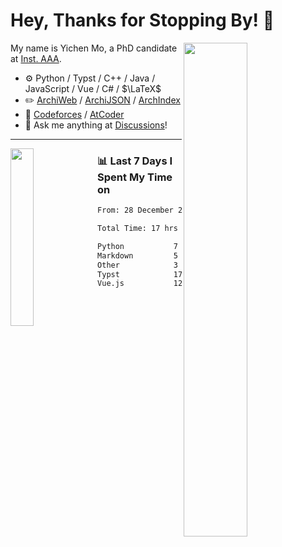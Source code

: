 # Hey, Thanks for Stopping By! 🦭

<picture>
    <source media="(prefers-color-scheme: dark)" srcset="https://github-readme-stats.vercel.app/api?username=amomorning&show_icons=true&theme=noctis_minimus&hide=issues">
    <img align="right" width="45%" src="https://github-readme-stats.vercel.app/api?username=amomorning&show_icons=true&theme=graywhite&hide=issues">
</picture>


My name is Yichen Mo, a PhD candidate at [Inst. AAA](https://archialgo.com).

-   :gear: Python / Typst / C++ / Java / JavaScript / Vue / C# / $\LaTeX$ 
-   :pencil2: [ArchiWeb](https://web.archialgo.com) / [ArchiJSON](https://www.food4rhino.com/en/app/archijson) / [ArchIndex](https://index.archialgo.com/) 
-   :abacus: [Codeforces](https://codeforces.com/profile/LaPluma) / [AtCoder](https://atcoder.jp/users/amomorning)
-   :thought_balloon: Ask me anything at [Discussions](https://github.com/amomorning/amomorning/discussions/new)!


---

<picture>
    <source media="(prefers-color-scheme: dark)" srcset="https://github-readme-stats.vercel.app/api/top-langs/?username=amomorning&hide=Mathematica&theme=noctis_minimus">
    <img align="left" width="27%" src="https://github-readme-stats.vercel.app/api/top-langs/?username=amomorning&hide=Mathematica&theme=graywhite">
</picture>

  
### 📊 Last 7 Days I Spent My Time on

<!--START_SECTION:waka-->

```txt
From: 28 December 2024 - To: 04 January 2025

Total Time: 17 hrs 21 mins

Python           7 hrs 50 mins   ███████████▒░░░░░░░░░░░░░   45.18 %
Markdown         5 hrs 27 mins   ████████░░░░░░░░░░░░░░░░░   31.47 %
Other            3 hrs 25 mins   █████░░░░░░░░░░░░░░░░░░░░   19.69 %
Typst            17 mins         ▒░░░░░░░░░░░░░░░░░░░░░░░░   01.64 %
Vue.js           12 mins         ▒░░░░░░░░░░░░░░░░░░░░░░░░   01.24 %
```

<!--END_SECTION:waka-->　　
